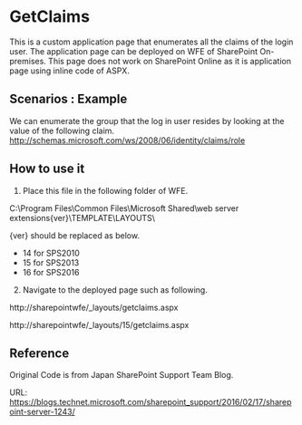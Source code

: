 # GetClaims

This is a custom application page that enumerates all the claims of the login user.
The application page can be deployed on WFE of SharePoint On-premises. This page does not work on SharePoint Online as it is application page using inline code of ASPX.

## Scenarios : Example

We can enumerate the group that the log in user resides by looking at the value of the following claim.
http://schemas.microsoft.com/ws/2008/06/identity/claims/role

## How to use it

1. Place this file in the following folder of WFE.

C:\Program Files\Common Files\Microsoft Shared\web server extensions\{ver}\TEMPLATE\LAYOUTS\

{ver} should be replaced as below.
 * 14 for SPS2010
 * 15 for SPS2013
 * 16 for SPS2016

2. Navigate to the deployed page such as following.

 http://sharepointwfe/_layouts/getclaims.aspx

 http://sharepointwfe/_layouts/15/getclaims.aspx


## Reference

Original Code is from Japan SharePoint Support Team Blog. 

URL: https://blogs.technet.microsoft.com/sharepoint_support/2016/02/17/sharepoint-server-1243/
